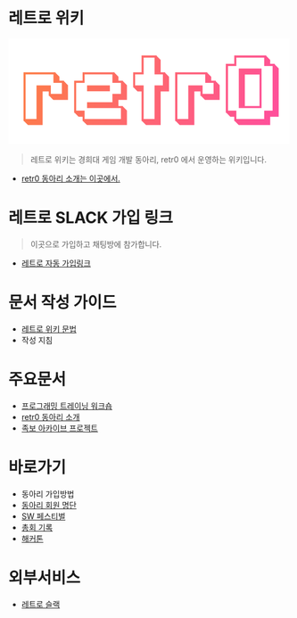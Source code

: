 <!-- TITLE: Home -->
<!-- SUBTITLE: retr0 위키의 프론트 페이지 입니다. -->
# 레트로 위키
![Logo](/uploads/logo.png "Logo")
> 레트로 위키는 경희대 게임 개발 동아리, retr0 에서 운영하는 위키입니다.

* [retr0 동아리 소개는 이곳에서.](/retr-0)

# 레트로 SLACK 가입 링크

> 이곳으로 가입하고 채팅방에 참가합니다.
- [레트로 자동 가입링크](https://retr-0.herokuapp.com/)

# 문서 작성 가이드
* [레트로 위키 문법](/위키-문법)
* 작성 지침

# 주요문서
* [프로그래밍 트레이닝 워크숍](/워크숍)
* [retr0 동아리 소개](/retr-0)
* [족보 아카이브 프로젝트](/족보-아카이브)

# 바로가기
* 동아리 가입방법
* [동아리 회원 명단](/해적단-명단)
* [SW 페스티벌](/sw-페스티벌)
* [총회 기록](/총회-기록)
* [해커톤](/해커톤)


# 외부서비스
* [레트로 슬랙](https://retr0.slack.com/)